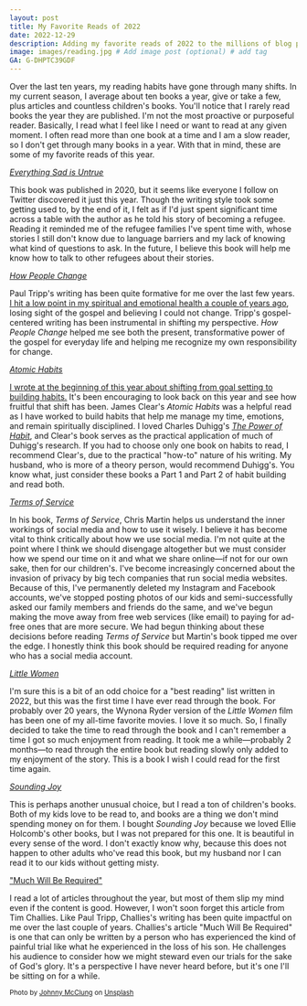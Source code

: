 ```yaml
---
layout: post
title: My Favorite Reads of 2022
date: 2022-12-29
description: Adding my favorite reads of 2022 to the millions of blog posts that have already done the same thing.
image: images/reading.jpg # Add image post (optional) # add tag
GA: G-DHPTC39GDF
---
```


Over the last ten years, my reading habits have gone through many shifts. In my current season, I average about ten books a year, give or take a few, plus articles and countless children's books. You'll notice that I rarely read books the year they are published. I'm not the most proactive or purposeful reader. Basically, I read what I feel like I need or want to read at any given moment. I often read more than one book at a time and I am a slow reader, so I don't get through many books in a year. With that in mind, these are some of my favorite reads of this year.

<u><a href="https://amzn.to/3Q2OfYh"><i>Everything Sad is Untrue</i></a></u>

This book was published in 2020, but it seems like everyone I follow on Twitter discovered it just this year. Though the writing style took some getting used to, by the end of it, I felt as if I'd just spent significant time across a table with the author as he told his story of becoming a refugee. Reading it reminded me of the refugee families I've spent time with, whose stories I still don't know due to language barriers and my lack of knowing what kind of questions to ask. In the future, I believe this book will help me know how to talk to other refugees about their stories. 

<u><a href="https://amzn.to/3IesUZW"><i>How People Change</i></a></u>

Paul Tripp's writing has been quite formative for me over the last few years. <u><a href="https://meredithcook.ml/2022/02/05/climbing-the-slide/">I hit a low point in my spiritual and emotional health a couple of years ago</a></u>, losing sight of the gospel and believing I could not change. Tripp's gospel-centered writing has been instrumental in shifting my perspective. *How People Change* helped me see both the present, transformative power of the gospel for everyday life and helping me recognize my own responsibility for change.  

<u><a href="https://amzn.to/3i4B2BG"><i>Atomic Habits</i></a></u>

<u><a href="https://meredithcook.ml/2022/01/19/building-habits/">I wrote at the beginning of this year about shifting from goal setting to building habits.</a></u> It's been encouraging to look back on this year and see how fruitful that shift has been. James Clear's *Atomic Habits* was a helpful read as I have worked to build habits that help me manage my time, emotions, and remain spiritually disciplined. I loved Charles Duhigg's <u><a href="https://amzn.to/3X0hqh3"><i>The Power of Habit</i></a></u>, and Clear's book serves as the practical application of much of Duhigg's research. If you had to choose only one book on habits to read, I recommend Clear's, due to the practical "how-to" nature of his writing. My husband, who is more of a theory person, would recommend Duhigg's. You know what, just consider these books a Part 1 and Part 2 of habit building and read both. 

<u><a href="https://amzn.to/3VDPJt0"><i>Terms of Service</i></a></u>

In his book, *Terms of Service*, Chris Martin helps us understand the inner workings of social media and how to use it wisely. I believe it has become vital to think critically about how we use social media. I'm not quite at the point where I think we should disengage altogether but we must consider how we spend our time on it and what we share online—if not for our own sake, then for our children's. I've become increasingly concerned about the invasion of privacy by big tech companies that run social media websites. Because of this, I've permanently deleted my Instagram and Facebook accounts, we've stopped posting photos of our kids and semi-successfully asked our family members and friends do the same, and we've begun making the move away from free web services (like email) to paying for ad-free ones that are more secure. We had begun thinking about these decisions before reading *Terms of Service* but Martin's book tipped me over the edge. I honestly think this book should be required reading for anyone who has a social media account.

<u><a href="https://amzn.to/3Gw756Z"><i>Little Women</i></a></u>

I'm sure this is a bit of an odd choice for a "best reading" list written in 2022, but this was the first time I have ever read through the book. For probably over 20 years, the Wynona Ryder version of the *Little Women* film has been one of my all-time favorite movies. I love it so much. So, I finally decided to take the time to read through the book and I can't remember a time I got so much enjoyment from reading. It took me a while—probably 2 months—to read through the entire book but reading slowly only added to my enjoyment of the story. This is a book I wish I could read for the first time again. 

<u><a href="https://amzn.to/3G63rz9"><i>Sounding Joy</i></a></u>

This is perhaps another unusual choice, but I read a ton of children's books. Both of my kids love to be read to, and books are a thing we don't mind spending money on for them. I bought *Sounding Joy* because we loved Ellie Holcomb's other books, but I was not prepared for this one. It is beautiful in every sense of the word. I don't exactly know why, because this does not happen to other adults who've read this book, but my husband nor I can read it to our kids without getting misty. 

<u><a href="https://www.challies.com/articles/much-will-be-required/">"Much Will Be Required"</a></u>

I read a lot of articles throughout the year, but most of them slip my mind even if the content is good. However, I won't soon forget this article from Tim Challies. Like Paul Tripp, Challies's writing has been quite impactful on me over the last couple of years. Challies's article "Much Will Be Required" is one that can only be written by a person who has experienced the kind of painful trial like what he experienced in the loss of his son. He challenges his audience to consider how we might steward even our trials for the sake of God's glory. It's a perspective I have never heard before, but it's one I'll be sitting on for a while.


<sub>Photo by <a href="https://unsplash.com/@johnnymcclung?utm_source=unsplash&utm_medium=referral&utm_content=creditCopyText">Johnny McClung</a> on <a href="https://unsplash.com/photos/RjdoQxJ7-5k?utm_source=unsplash&utm_medium=referral&utm_content=creditCopyText">Unsplash</a></sub>
  
